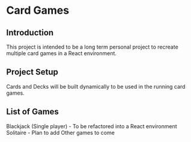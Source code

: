 # Card Games

## Introduction
This project is intended to be a long term personal project to recreate multiple card games in a React environment.

## Project Setup
Cards and Decks will be built dynamically to be used in the running card games.

## List of Games
Blackjack (Single player) - To be refactored into a React environment
Solitaire - Plan to add
Other games to come
